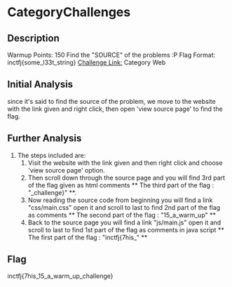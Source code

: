 # CategoryChallenges
## Description
   Warmup 
   Points: 150
   Find the "SOURCE" of the problems :P 
   Flag Format: inctfj{some_l33t_string} 
   [Challenge Link:](http://168.119.123.141:6070/)
   Category
   Web

## Initial Analysis
   since it's said to find the source of the problem, we move to the website with the link given and right click, then open 'view source page' to find the flag. 

## Further Analysis

1. The steps included are:
   1. Visit the website with the link given and then right click and choose 'view source page' option.
   2. Then scroll down through the source page and you will find 3rd part of the flag given as html comments 
   ** The third part of the flag : "_challenge}" **.
   3. Now reading the source code from beginning you will find a link "css/main.css" open it and scroll to last to find 2nd part of the flag as comments 
   ** The second part of the flag : "15_a_warm_up" **
   4. Back to the source page you will find a link "js/main.js" open it and scroll to last to find 1st part of the flag as comments in java script
   ** The first part of the flag : "inctfj{7his_" **
  
## Flag
inctfj{7his_15_a_warm_up_challenge}
